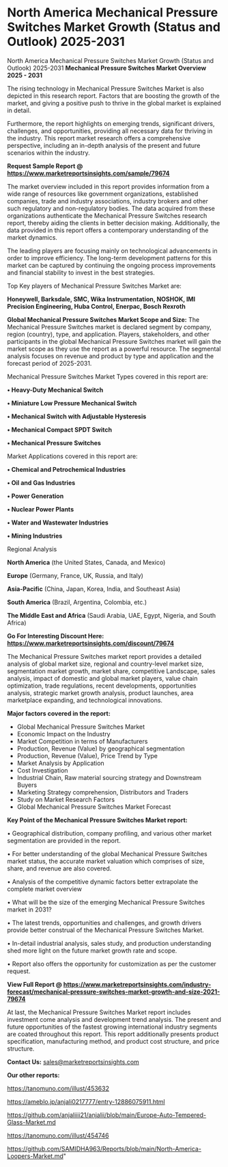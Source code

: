 # North America Mechanical Pressure Switches Market Growth (Status and Outlook) 2025-2031
North America Mechanical Pressure Switches Market Growth (Status and Outlook) 2025-2031
<Strong> Mechanical Pressure Switches Market Overview 2025 - 2031</strong>

The rising technology in Mechanical Pressure Switches Market is also depicted in this research report. Factors that are boosting the growth of the market, and giving a positive push to thrive in the global market is explained in detail.

Furthermore, the report highlights on emerging trends, significant drivers, challenges, and opportunities, providing all necessary data for thriving in the industry. This report market research offers a comprehensive perspective, including an in-depth analysis of the present and future scenarios within the industry.

<strong>Request Sample Report @ <a href=https://www.marketreportsinsights.com/sample/79674>https://www.marketreportsinsights.com/sample/79674</a></strong>

The market overview included in this report provides information from a wide range of resources like government organizations, established companies, trade and industry associations, industry brokers and other such regulatory and non-regulatory bodies. The data acquired from these organizations authenticate the Mechanical Pressure Switches research report, thereby aiding the clients in better decision making. Additionally, the data provided in this report offers a contemporary understanding of the market dynamics.

The leading players are focusing mainly on technological advancements in order to improve efficiency. The long-term development patterns for this market can be captured by continuing the ongoing process improvements and financial stability to invest in the best strategies.

Top Key players of Mechanical Pressure Switches Market are:

<strong>Honeywell, Barksdale, SMC, Wika Instrumentation, NOSHOK, IMI Precision Engineering, Huba Control, Enerpac, Bosch Rexroth</strong>

<strong><b>Global Mechanical Pressure Switches Market Scope and Size:</b></strong>
The Mechanical Pressure Switches market is declared segment by company, region (country), type, and application. Players, stakeholders, and other participants in the global Mechanical Pressure Switches market will gain the market scope as they use the report as a powerful resource. The segmental analysis focuses on revenue and product by type and application and the forecast period of 2025-2031.

Mechanical Pressure Switches Market Types covered in this report are:

<strong>• Heavy-Duty Mechanical Switch

• Miniature Low Pressure Mechanical Switch

• Mechanical Switch with Adjustable Hysteresis

• Mechanical Compact SPDT Switch

• Mechanical Pressure Switches</strong>

Market Applications covered in this report are:

<strong>• Chemical and Petrochemical Industries

• Oil and Gas Industries

• Power Generation

• Nuclear Power Plants

• Water and Wastewater Industries

• Mining Industries</strong> 

Regional Analysis

<strong>North America</strong> (the United States, Canada, and Mexico)

<strong>Europe</strong> (Germany, France, UK, Russia, and Italy)

<strong>Asia-Pacific</strong> (China, Japan, Korea, India, and Southeast Asia)

<strong>South America</strong> (Brazil, Argentina, Colombia, etc.)

<strong>The Middle East and Africa</strong> (Saudi Arabia, UAE, Egypt, Nigeria, and South Africa)

<strong>Go For Interesting Discount Here: <a href=https://www.marketreportsinsights.com/discount/79674>https://www.marketreportsinsights.com/discount/79674</a></strong>

The Mechanical Pressure Switches market report provides a detailed analysis of global market size, regional and country-level market size, segmentation market growth, market share, competitive Landscape, sales analysis, impact of domestic and global market players, value chain optimization, trade regulations, recent developments, opportunities analysis, strategic market growth analysis, product launches, area marketplace expanding, and technological innovations.

<strong><b>Major factors covered in the report:</b></strong>
<ul>
  <li>Global Mechanical Pressure Switches Market </li>
  <li>Economic Impact on the Industry</li>
  <li>Market Competition in terms of Manufacturers</li>
  <li>Production, Revenue (Value) by geographical segmentation</li>
  <li>Production, Revenue (Value), Price Trend by Type</li>
  <li>Market Analysis by Application</li>
  <li>Cost Investigation</li>
  <li>Industrial Chain, Raw material sourcing strategy and Downstream Buyers</li>
  <li>Marketing Strategy comprehension, Distributors and Traders</li>
  <li>Study on Market Research Factors</li>
  <li>Global Mechanical Pressure Switches Market Forecast</li>
</ul>

<strong><b>Key Point of the Mechanical Pressure Switches Market report:</b></strong>

• Geographical distribution, company profiling, and various other market segmentation are provided in the report.

• For better understanding of the global Mechanical Pressure Switches market status, the accurate market valuation which comprises of size, share, and revenue are also covered.

• Analysis of the competitive dynamic factors better extrapolate the complete market overview

• What will be the size of the emerging Mechanical Pressure Switches market in 2031?

• The latest trends, opportunities and challenges, and growth drivers provide better construal of the Mechanical Pressure Switches Market.

• In-detail industrial analysis, sales study, and production understanding shed more light on the future market growth rate and scope.

• Report also offers the opportunity for customization as per the customer request.

<strong><b>View Full Report @ <a href=https://www.marketreportsinsights.com/industry-forecast/mechanical-pressure-switches-market-growth-and-size-2021-79674>https://www.marketreportsinsights.com/industry-forecast/mechanical-pressure-switches-market-growth-and-size-2021-79674</a></b></strong>


At last, the Mechanical Pressure Switches Market report includes investment come analysis and development trend analysis. The present and future opportunities of the fastest growing international industry segments are coated throughout this report. This report additionally presents product specification, manufacturing method, and product cost structure, and price structure.

<strong>Contact Us:</strong>
sales@marketreportsinsights.com

<strong>Our other reports:</strong>

<a href=https://tanomuno.com/illust/453632>https://tanomuno.com/illust/453632</a>

<a href=https://ameblo.jp/anjali0217777/entry-12886075911.html>https://ameblo.jp/anjali0217777/entry-12886075911.html</a>

<a href=https://github.com/anjaliiii21/anjalii/blob/main/Europe-Auto-Tempered-Glass-Market.md>https://github.com/anjaliiii21/anjalii/blob/main/Europe-Auto-Tempered-Glass-Market.md</a>

<a href=https://tanomuno.com/illust/454746>https://tanomuno.com/illust/454746</a>

<a href=https://github.com/SAMIDHA963/Reports/blob/main/North-America-Loopers-Market.md>https://github.com/SAMIDHA963/Reports/blob/main/North-America-Loopers-Market.md</a>"
